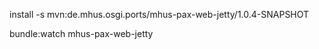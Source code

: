 
install -s mvn:de.mhus.osgi.ports/mhus-pax-web-jetty/1.0.4-SNAPSHOT

bundle:watch mhus-pax-web-jetty
